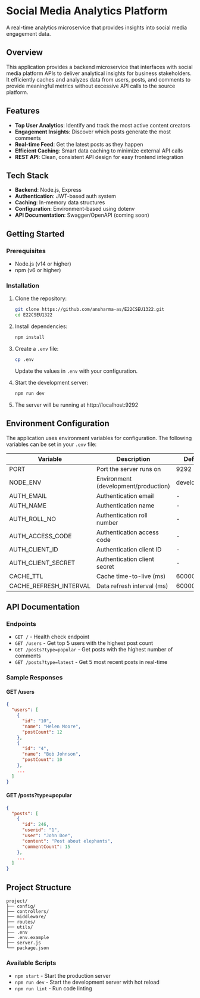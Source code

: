 # Social Media Analytics Platform

A real-time analytics microservice that provides insights into social media engagement data.

## Overview

This application provides a backend microservice that interfaces with social media platform APIs to deliver analytical insights for business stakeholders. It efficiently caches and analyzes data from users, posts, and comments to provide meaningful metrics without excessive API calls to the source platform.

## Features

- **Top User Analytics**: Identify and track the most active content creators
- **Engagement Insights**: Discover which posts generate the most comments
- **Real-time Feed**: Get the latest posts as they happen
- **Efficient Caching**: Smart data caching to minimize external API calls
- **REST API**: Clean, consistent API design for easy frontend integration

## Tech Stack

- **Backend**: Node.js, Express
- **Authentication**: JWT-based auth system
- **Caching**: In-memory data structures
- **Configuration**: Environment-based using dotenv
- **API Documentation**: Swagger/OpenAPI (coming soon)

## Getting Started

### Prerequisites

- Node.js (v14 or higher)
- npm (v6 or higher)

### Installation

1. Clone the repository:

   ```bash
   git clone https://github.com/ansharma-as/E22CSEU1322.git
   cd E22CSEU1322
   ```

2. Install dependencies:

   ```bash
   npm install
   ```

3. Create a `.env` file:

   ```bash
   cp .env
   ```

   Update the values in `.env` with your configuration.

4. Start the development server:

   ```bash
   npm run dev
   ```

5. The server will be running at http://localhost:9292

## Environment Configuration

The application uses environment variables for configuration. The following variables can be set in your `.env` file:

| Variable | Description | Default |
|----------|-------------|---------|
| PORT | Port the server runs on | 9292 |
| NODE_ENV | Environment (development/production) | development |
| AUTH_EMAIL | Authentication email | - |
| AUTH_NAME | Authentication name | - |
| AUTH_ROLL_NO | Authentication roll number | - |
| AUTH_ACCESS_CODE | Authentication access code | - |
| AUTH_CLIENT_ID | Authentication client ID | - |
| AUTH_CLIENT_SECRET | Authentication client secret | - |
| CACHE_TTL | Cache time-to-live (ms) | 60000 |
| CACHE_REFRESH_INTERVAL | Data refresh interval (ms) | 60000 |

## API Documentation

### Endpoints

- `GET /` - Health check endpoint
- `GET /users` - Get top 5 users with the highest post count
- `GET /posts?type=popular` - Get posts with the highest number of comments
- `GET /posts?type=latest` - Get 5 most recent posts in real-time

### Sample Responses

#### GET /users

```json
{
  "users": [
    {
      "id": "10",
      "name": "Helen Moore",
      "postCount": 12
    },
    {
      "id": "4",
      "name": "Bob Johnson",
      "postCount": 10
    },
    ...
  ]
}
```

#### GET /posts?type=popular

```json
{
  "posts": [
    {
      "id": 246,
      "userid": "1",
      "user": "John Doe",
      "content": "Post about elephants",
      "commentCount": 15
    },
    ...
  ]
}
```

## Project Structure

```
project/
├── config/             
├── controllers/       
├── middleware/      
├── routes/            
├── utils/              
├── .env               
├── .env.example       
├── server.js           
└── package.json

```

### Available Scripts

- `npm start` - Start the production server
- `npm run dev` - Start the development server with hot reload
- `npm run lint` - Run code linting